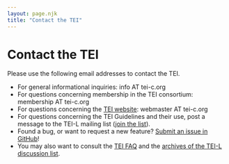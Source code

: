 ```yaml
---
layout: page.njk
title: "Contact the TEI"
---
```

# Contact the TEI
Please use the following email addresses to contact the TEI.


* For general informational inquiries: info AT tei-c.org
* For questions concerning membership in the TEI consortium: membership AT tei-c.org
* For questions concerning the [TEI website](https://www.tei-c.org/about/website/ "TEI website"): webmaster AT tei-c.org
* For questions concerning the TEI Guidelines and their use, post a message to the TEI-L mailing list ([join the list](https://listserv.brown.edu/archives/cgi-bin/wa?SUBED1=tei-l&A=1 "join the list")).
* Found a bug, or want to request a new feature? [Submit an issue in GitHub](https://github.com/TEIC/TEI/issues "Submit an issue in GitHub")!
* You may also want to consult the [TEI FAQ](https://www.tei-c.org/About/faq.xml "TEI FAQ") and the [archives of the TEI-L discussion list](https://listserv.brown.edu/archives/cgi-bin/wa?A0=TEI-L "archives of the TEI-L discussion list").
